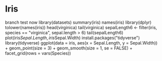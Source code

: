 # Iris
branch test now
library(datasets)
summary(iris)
names(iris)
library(dplyr)
tolower(names(iris))
head(virginica)
tail(virginica)
sepalLength6 <- filter(iris, species == "virginica", sepal.length > 6)
tail(sepalLength6)
plot(iris$Sepal.Length, iris$Sepal.Width)
install.packages("tidyverse")
library(tidyverse)
ggplot(data = iris, aes(x = Sepal.Length, y = Sepal.Width)) + 
  geom_point(size = 3) + 
  geom_smooth(size = 1, se = FALSE) + 
  facet_grid(rows = vars(Species))


